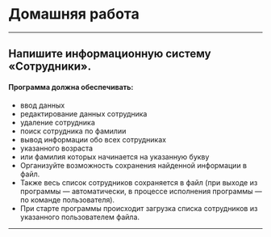 # Домашняя работа
***
## Напишите информационную систему «Сотрудники».
#### Программа должна обеспечивать:
* ввод данных
* редактирование данных сотрудника
* удаление сотрудника
* поиск сотрудника по фамилии
* вывод информации обо всех сотрудниках
* указанного возраста
* или фамилия которых 
начинается на указанную букву
* Организуйте возможность сохранения найденной информации в файл.
* Также весь список сотрудников сохраняется в файл (при выходе из 
программы — автоматически, в процессе исполнения 
программы — по команде пользователя).
* При старте программы происходит загрузка списка сотрудников из 
указанного пользователем файла.

***
 
